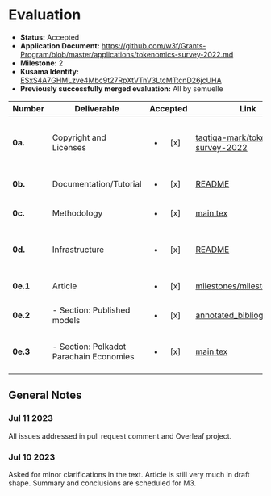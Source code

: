 # Evaluation

- **Status:** Accepted
- **Application Document:** https://github.com/w3f/Grants-Program/blob/master/applications/tokenomics-survey-2022.md
- **Milestone:** 2
- **Kusama Identity:** [ESxS4A7GHMLzve4Mbc9t27RpXtVTnV3LtcMTtcnD26jcUHA](https://polkascan.io/pre/kusama/account/ESxS4A7GHMLzve4Mbc9t27RpXtVTnV3LtcMTtcnD26jcUHA)
- **Previously successfully merged evaluation:** All by semuelle

| Number   | Deliverable                             |        Accepted        | Link                                                                                                                                                          | Evaluation Notes                                                           |
| -------- | --------------------------------------- | :--------------------: | ------------------------------------------------------------------------------------------------------------------------------------------------------------- | -------------------------------------------------------------------------- |
| **0a.**  | Copyright and Licenses                  | <ul><li>[x] </li></ul> | [taqtiqa-mark/tokenomics-survey-2022](https://github.com/taqtiqa-mark/tokenomics-survey-2022/blob/2cbf15a3444a73122d3d1bf25fe3cd5c8ababa64/LICENSE)           | Creative Commons Attribution 4.0 International License (article) (no code) |
| **0b.**  | Documentation/Tutorial                  | <ul><li>[x] </li></ul> | [README](https://github.com/taqtiqa-mark/tokenomics-survey-2022/blob/2cbf15a3444a73122d3d1bf25fe3cd5c8ababa64/README.md)                                      | —                                                                          |
| **0c.**  | Methodology                             | <ul><li>[x] </li></ul> | [main.tex](https://github.com/taqtiqa-mark/tokenomics-survey-2022/blob/2cbf15a3444a73122d3d1bf25fe3cd5c8ababa64/main.tex#L675)                                | —                                                                          |
| **0d.**  | Infrastructure                          | <ul><li>[x] </li></ul> | [README](https://github.com/taqtiqa-mark/tokenomics-survey-2022/blob/2cbf15a3444a73122d3d1bf25fe3cd5c8ababa64/README.md#build-pdf)                            | No infrastructure/setup instructions due to using Overleaf                 |
| **0e.1** | Article                                 | <ul><li>[x] </li></ul> | [milestones/milestone_2.pdf](https://github.com/taqtiqa-mark/tokenomics-survey-2022/blob/2cbf15a3444a73122d3d1bf25fe3cd5c8ababa64/milestones/milestone_2.pdf) | —                                                                          |
| **0e.2** | - Section: Published models             | <ul><li>[x] </li></ul> | [annotated_bibliography.bib](https://github.com/taqtiqa-mark/tokenomics-survey-2022/blob/2cbf15a3444a73122d3d1bf25fe3cd5c8ababa64/annotated_bibliography.bib) | —                                                                          |
| **0e.3** | - Section: Polkadot Parachain Economies | <ul><li>[x] </li></ul> | [main.tex](https://github.com/taqtiqa-mark/tokenomics-survey-2022/blob/2cbf15a3444a73122d3d1bf25fe3cd5c8ababa64/main.tex#L278)                                | Summaries in the form of one flowchart per section                         |

## General Notes

### Jul 11 2023

All issues addressed in pull request comment and Overleaf project.

### Jul 10 2023

Asked for minor clarifications in the text. Article is still very much in draft shape. Summary and conclusions are scheduled for M3.
